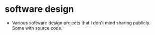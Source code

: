 # software design

- Various software design projects that I don't mind sharing publicly. Some with source code.
